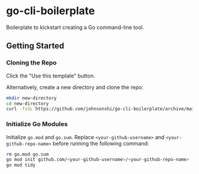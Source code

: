 # go-cli-boilerplate

Boilerplate to kickstart creating a Go command-line tool.

## Getting Started

### Cloning the Repo

Click the "Use this template" button.

Alternatively, create a new directory and clone the repo:

```bash
mkdir new-directory
cd new-directory
curl -fsSL https://github.com/johnsonshi/go-cli-boilerplate/archive/main.tar.gz | tar -xz --strip-components=1
```

### Initialize Go Modules

Initialize `go.mod` and `go.sum`.
Replace `<your-github-username>` and `<your-github-repo-name>` before running the following command:

```bash
rm go.mod go.sum
go mod init github.com/<your-github-username>/<your-github-repo-name>
go mod tidy
```
